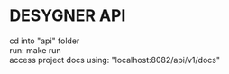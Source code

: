 # DESYGNER API

cd into "api" folder\
run: make run\
access project docs using: "localhost:8082/api/v1/docs"
